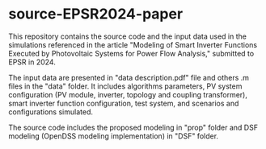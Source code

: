 # source-EPSR2024-paper
This repository contains the source code and the input data used in the simulations referenced in the article "Modeling of Smart Inverter Functions Executed by Photovoltaic Systems for Power Flow Analysis," submitted to EPSR in 2024.

The input data are presented in "data description.pdf" file and others .m files in the "data" folder. It includes algorithms parameters, PV system configuration (PV module, inverter, topology and coupling transformer), smart inverter function configuration, test system, and scenarios and configurations simulated.

The source code includes the proposed modeling in "prop" folder and DSF modeling (OpenDSS modeling implementation) in "DSF" folder. 
